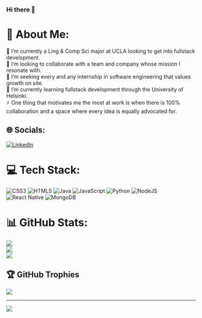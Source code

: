 ### Hi there 👋


# 💫 About Me:
🔭 I’m currently a Ling & Comp Sci major at UCLA looking to get into fullstack development.<br>👯 I’m looking to collaborate with a team and company whose mission I resonate with.<br>🤝 I’m seeking every and any internship in software engineering that values growth on site.<br>🌱 I’m currently learning fullstack development through the University of Helsinki.<br>⚡ One thing that motivates me the most at work is when there is 100% collaboration and a space where every idea is equally advocated for.


## 🌐 Socials:
[![LinkedIn](https://img.shields.io/badge/LinkedIn-%230077B5.svg?logo=linkedin&logoColor=white)](https://linkedin.com/in/philip-kim-593002252) 

# 💻 Tech Stack:
![CSS3](https://img.shields.io/badge/css3-%231572B6.svg?style=for-the-badge&logo=css3&logoColor=white) ![HTML5](https://img.shields.io/badge/html5-%23E34F26.svg?style=for-the-badge&logo=html5&logoColor=white) ![Java](https://img.shields.io/badge/java-%23ED8B00.svg?style=for-the-badge&logo=java&logoColor=white) ![JavaScript](https://img.shields.io/badge/javascript-%23323330.svg?style=for-the-badge&logo=javascript&logoColor=%23F7DF1E) ![Python](https://img.shields.io/badge/python-3670A0?style=for-the-badge&logo=python&logoColor=ffdd54) ![NodeJS](https://img.shields.io/badge/node.js-6DA55F?style=for-the-badge&logo=node.js&logoColor=white) ![React Native](https://img.shields.io/badge/react_native-%2320232a.svg?style=for-the-badge&logo=react&logoColor=%2361DAFB) ![MongoDB](https://img.shields.io/badge/MongoDB-%234ea94b.svg?style=for-the-badge&logo=mongodb&logoColor=white)
# 📊 GitHub Stats:
![](https://github-readme-stats.vercel.app/api?username=pjk001&theme=dark&hide_border=false&include_all_commits=true&count_private=false)<br/>
![](https://github-readme-streak-stats.herokuapp.com/?user=pjk001&theme=dark&hide_border=false)<br/>
![](https://github-readme-stats.vercel.app/api/top-langs/?username=pjk001&theme=dark&hide_border=false&include_all_commits=true&count_private=false&layout=compact)

## 🏆 GitHub Trophies
![](https://github-profile-trophy.vercel.app/?username=pjk001&theme=radical&no-frame=true&no-bg=false&margin-w=4)

---
[![](https://visitcount.itsvg.in/api?id=pjk001&icon=8&color=3)](https://visitcount.itsvg.in)

<!-- Proudly created with GPRM ( https://gprm.itsvg.in ) -->
